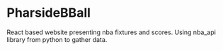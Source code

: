 # PharsideBBall
React based website presenting nba fixtures and scores. Using nba_api library from python to gather data.
